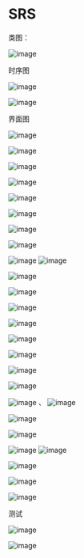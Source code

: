 # SRS
类图：

![image](https://github.com/yt09143681/SRS/blob/master/img/classdiagram.JPG)

时序图

![image](https://github.com/yt09143681/SRS/blob/master/img/studentsequence.JPG)

![image](https://github.com/yt09143681/SRS/blob/master/img/professorsequence.JPG)

界面图

![image](https://github.com/yt09143681/SRS/blob/master/img/SRST-1.JPG)

![image](https://github.com/yt09143681/SRS/blob/master/img/SRST-2.JPG)

![image](https://github.com/yt09143681/SRS/blob/master/img/SRST-3.JPG)

![image](https://github.com/yt09143681/SRS/blob/master/img/SRST-4.JPG)

![image](https://github.com/yt09143681/SRS/blob/master/img/SRST-5.JPG)

![image](https://github.com/yt09143681/SRS/blob/master/img/SRST-7.JPG)

![image](https://github.com/yt09143681/SRS/blob/master/img/SRST-8.JPG)



![image](https://github.com/yt09143681/SRS/blob/master/img/SRS-1.JPG)

![image](https://github.com/yt09143681/SRS/blob/master/img/SRS-45.JPG)
![image](https://github.com/yt09143681/SRS/blob/master/img/SRS-42.JPG)

![image](https://github.com/yt09143681/SRS/blob/master/img/SRS-33.JPG)

![image](https://github.com/yt09143681/SRS/blob/master/img/SRS-36.JPG)

![image](https://github.com/yt09143681/SRS/blob/master/img/SRS-40.JPG)

![image](https://github.com/yt09143681/SRS/blob/master/img/SRS-14.JPG)

![image](https://github.com/yt09143681/SRS/blob/master/img/SRS-12.JPG)


![image](https://github.com/yt09143681/SRS/blob/master/img/SRS-35.JPG)

![image](https://github.com/yt09143681/SRS/blob/master/img/SRS-34.JPG)


![image](https://github.com/yt09143681/SRS/blob/master/img/SRS-46.JPG)


![image](https://github.com/yt09143681/SRS/blob/master/img/SRS-34.JPG)
、
![image](https://github.com/yt09143681/SRS/blob/master/img/SRS-5.JPG)

![image](https://github.com/yt09143681/SRS/blob/master/img/SRS-6.JPG)


![image](https://github.com/yt09143681/SRS/blob/master/img/SRS-10.JPG)

![image](https://github.com/yt09143681/SRS/blob/master/img/SRS-15.JPG)
![image](https://github.com/yt09143681/SRS/blob/master/img/SRS-21.JPG)

![image](https://github.com/yt09143681/SRS/blob/master/img/SRS-22.JPG)


![image](https://github.com/yt09143681/SRS/blob/master/img/SRS-27.JPG)

![image](https://github.com/yt09143681/SRS/blob/master/img/SRS-34.JPG)

测试

![image](https://github.com/yt09143681/SRS/blob/master/img/SRS-43.JPG)

![image](https://github.com/yt09143681/SRS/blob/master/img/SRS-44.JPG)
